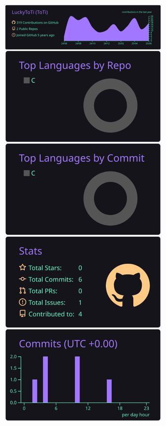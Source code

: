 
[![](https://raw.githubusercontent.com/LuckyToTi/LuckyToTi/master/profile-summary-card-output/aura/0-profile-details.svg)](https://github.com/vn7n24fzkq/github-profile-summary-cards)
[![](https://raw.githubusercontent.com/LuckyToTi/LuckyToTi/master/profile-summary-card-output/aura/1-repos-per-language.svg)](https://github.com/vn7n24fzkq/github-profile-summary-cards) [![](https://raw.githubusercontent.com/LuckyToTi/LuckyToTi/master/profile-summary-card-output/aura/2-most-commit-language.svg)](https://github.com/vn7n24fzkq/github-profile-summary-cards)
[![](https://raw.githubusercontent.com/LuckyToTi/LuckyToTi/master/profile-summary-card-output/aura/3-stats.svg)](https://github.com/vn7n24fzkq/github-profile-summary-cards) [![](https://raw.githubusercontent.com/LuckyToTi/LuckyToTi/master/profile-summary-card-output/aura/4-productive-time.svg)](https://github.com/vn7n24fzkq/github-profile-summary-cards)
